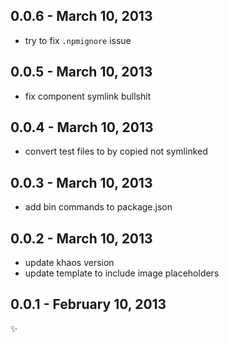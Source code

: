 
0.0.6 - March 10, 2013
----------------------
* try to fix `.npmignore` issue

0.0.5 - March 10, 2013
----------------------
* fix component symlink bullshit

0.0.4 - March 10, 2013
----------------------
* convert test files to by copied not symlinked

0.0.3 - March 10, 2013
----------------------
* add bin commands to package.json

0.0.2 - March 10, 2013
----------------------
* update khaos version
* update template to include image placeholders

0.0.1 - February 10, 2013
-------------------------
:sparkles: